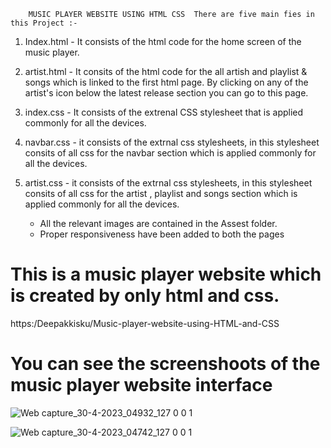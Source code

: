 
        MUSIC PLAYER WEBSITE USING HTML CSS  There are five main fies in this Project :-

1. Index.html - It consists of the html code for the home screen of the music player.

2. artist.html - It consits of the html code for the all artish and playlist & songs which is linked to the first html page. By clicking on any of the artist's icon below the latest release section you can go to this page.

3. index.css - It consists of the extrenal CSS stylesheet that is applied commonly for all the devices.

4. navbar.css - it consists of the extrnal css stylesheets, in this stylesheet consits of all css for the navbar section which is applied commonly for all the devices.

5. artist.css - it consists of the extrnal css stylesheets, in this stylesheet consits of all css for the artist , playlist and songs section which is applied commonly for all the devices.

      * All the relevant images are contained in the Assest folder.
      * Proper responsiveness have been added to both the pages


 #  This is a music player website which is created by only html and css.
 https:/Deepakkisku/Music-player-website-using-HTML-and-CSS
 

# You can see the screenshoots of the music player website interface  
![Web capture_30-4-2023_04932_127 0 0 1](https://user-images.githubusercontent.com/98824538/235321521-86e7d335-5910-4105-ac66-15ed16e10a20.jpeg)


![Web capture_30-4-2023_04742_127 0 0 1](https://user-images.githubusercontent.com/98824538/235321527-7b2962a7-6d5b-49da-98ba-bb3174f74efb.jpeg)



